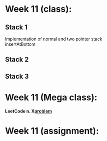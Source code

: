 # Week 11 (class):

## Stack 1

Implementation of normal and two pointer stack <br/>
insertAtBottom

## Stack 2

## Stack 3

# Week 11 (Mega class):

**LeetCode n. X[problem](link)**

# Week 11 (assignment):

